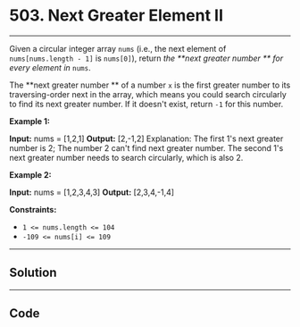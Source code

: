 # 503. Next Greater Element II

---

Given a circular integer array `nums` (i.e., the next element of `nums[nums.length - 1]` is `nums[0]`), return _the **next greater number ** for every element in_ `nums`.

The **next greater number ** of a number `x` is the first greater number to its traversing-order next in the array, which means you could search circularly to find its next greater number. If it doesn't exist, return `-1` for this number.

 

**Example 1:**


**Input:** nums = [1,2,1]
**Output:** [2,-1,2]
Explanation: The first 1's next greater number is 2; 
The number 2 can't find next greater number. 
The second 1's next greater number needs to search circularly, which is also 2.


**Example 2:**


**Input:** nums = [1,2,3,4,3]
**Output:** [2,3,4,-1,4]


 

**Constraints:**

  * `1 <= nums.length <= 104`
  * `-109 <= nums[i] <= 109`

---

## Solution



---

## Code
```python


```